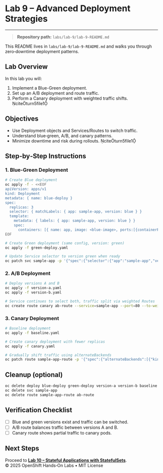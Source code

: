 # Lab 9 – Advanced Deployment Strategies

---

> **Repository path:** `labs/lab-9/lab-9-README.md`

This README lives in `labs/lab-9/lab-9-README.md` and walks you through zero‑downtime deployment patterns.

## Lab Overview
In this lab you will:
1. Implement a Blue-Green deployment.  
2. Set up an A/B deployment and route traffic.  
3. Perform a Canary deployment with weighted traffic shifts. citeturn5file1

## Objectives
- Use Deployment objects and Services/Routes to switch traffic.  
- Understand blue‑green, A/B, and canary patterns.  
- Minimize downtime and risk during rollouts. citeturn5file1

## Step‑by‑Step Instructions
### 1. Blue-Green Deployment
```bash
# Create Blue deployment
oc apply -f - <<EOF
apiVersion: apps/v1
kind: Deployment
metadata: { name: blue-deploy }
spec:
  replicas: 3
  selector: { matchLabels: { app: sample-app, version: blue } }
  template:
    metadata: { labels: { app: sample-app, version: blue } }
    spec:
      containers: [{ name: app, image: <blue-image>, ports:[{containerPort:8080}] }]
EOF

# Create Green deployment (same config, version: green)
oc apply -f green-deploy.yaml

# Update Service selector to version green when ready
oc patch svc sample-app -p '{"spec":{"selector":{"app":"sample-app","version":"green"}}}'
```

### 2. A/B Deployment
```bash
# Deploy versions A and B
oc apply -f version-a.yaml
oc apply -f version-b.yaml

# Service continues to select both, traffic split via weighted Routes
oc create route canary ab-route --service=sample-app --port=80 --to-weight 50 --alternate-backends '{"kind":"Service","name":"version-b","weight":50}'
```

### 3. Canary Deployment
```bash
# Baseline deployment
oc apply -f baseline.yaml

# Create canary deployment with fewer replicas
oc apply -f canary.yaml

# Gradually shift traffic using alternateBackends
oc patch route sample-app-route -p '{"spec":{"alternateBackends":[{"kind":"Service","name":"canary-deploy","weight":10}]}}'
```

## Cleanup (optional)
```bash
oc delete deploy blue-deploy green-deploy version-a version-b baseline canary-deploy
oc delete svc sample-app
oc delete route sample-app-route ab-route
```

## Verification Checklist
- [ ] Blue and green versions exist and traffic can be switched.  
- [ ] A/B route balances traffic between versions A and B.  
- [ ] Canary route shows partial traffic to canary pods.

## Next Steps
Proceed to **[Lab 10 – Stateful Applications with StatefulSets](../lab-10/lab-10-README.md)**.
© 2025 OpenShift Hands‑On Labs • MIT License
